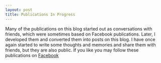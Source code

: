 ```yaml
---
layout: post
title: Publications In Progress
---
```

Many of the publications on this blog started out as conversations with friends, which were sometimes based on Facebook publications.  Later, I developed them and converted them into posts on this blog.  I have once again started to write some thoughts and memories and share them with friends, but they are also public.  If you like you may follow these publications on <a href="https://web.facebook.com/enckhausen.w.e">Facebook </a>
